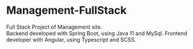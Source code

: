 # Management-FullStack
Full Stack Project of Management site.<br>
Backend developed with Spring Boot, using Java 11 and MySql.
Frontend developer with Angular, using Typescript and SCSS.
